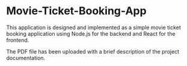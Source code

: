 # Movie-Ticket-Booking-App
This application is designed and implemented as a simple movie ticket booking application using Node.js for the backend and React for the frontend.


The PDF file has been uploaded with a brief description of the project documentation.
